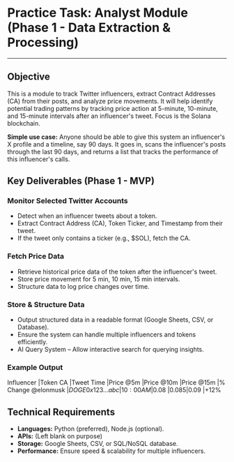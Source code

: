 # Practice Task: Analyst Module (Phase 1 - Data Extraction & Processing)
---
## Objective
This is a module to track Twitter influencers, extract Contract Addresses (CA) from their posts, and analyze price movements. It will help identify potential trading patterns by tracking price action at 5-minute, 10-minute, and 15-minute intervals after an influencer's tweet. Focus is the Solana blockchain.

**Simple use case:** Anyone should be able to give this system an influencer's X profile and a timeline, say 90 days. It goes in, scans the influencer's posts through the last 90 days, and returns a list that tracks the performance of this influencer's calls.

## Key Deliverables (Phase 1 - MVP)

### Monitor Selected Twitter Accounts
- Detect when an influencer tweets about a token.
- Extract Contract Address (CA), Token Ticker, and Timestamp from their tweet.
- If the tweet only contains a ticker (e.g., $SOL), fetch the CA.

### Fetch Price Data
- Retrieve historical price data of the token after the influencer's tweet.
- Store price movement for 5 min, 10 min, 15 min intervals.
- Structure data to log price changes over time.

### Store & Structure Data
- Output structured data in a readable format (Google Sheets, CSV, or Database).
- Ensure the system can handle multiple influencers and tokens efficiently.
- AI Query System – Allow interactive search for querying insights.

### Example Output
Influencer	|Token	CA	        |Tweet Time	|Price @5m	|Price @10m	|Price @15m	|% Change
@elonmusk	|$DOGE	0x123...abc	|10:00 AM	|$0.08	    |$0.085	    |$0.09	    |+12%


## Technical Requirements
- **Languages:** Python (preferred), Node.js (optional).
- **APIs:** (Left blank on purpose)
- **Storage:** Google Sheets, CSV, or SQL/NoSQL database.
- **Performance:** Ensure speed & scalability for multiple influencers.
